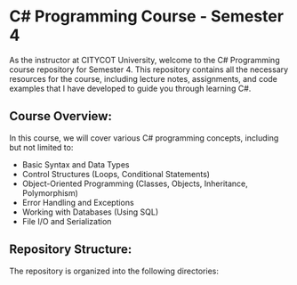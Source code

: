 # C# Programming Course - Semester 4

As the instructor at CITYCOT University, welcome to the C# Programming course repository for Semester 4. This repository contains all the necessary resources for the course, including lecture notes, assignments, and code examples that I have developed to guide you through learning C#.

## Course Overview:
In this course, we will cover various C# programming concepts, including but not limited to:
- Basic Syntax and Data Types
- Control Structures (Loops, Conditional Statements)
- Object-Oriented Programming (Classes, Objects, Inheritance, Polymorphism)
- Error Handling and Exceptions
- Working with Databases (Using SQL)
- File I/O and Serialization

## Repository Structure:
The repository is organized into the following directories:

